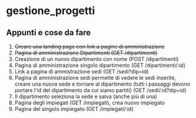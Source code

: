 # gestione_progetti

## Appunti e cose da fare

1. ~~Creare una landing page con link a pagine di amministrazione~~
2. ~~Pagina di amministrazione Dipartimenti (GET /dipartimenti)~~
3. Creazione di un nuovo dipartimento con nome (POST /dipartimenti)
4. Pagina di amministrazione singolo dipartimento (GET /dipartimenti/:id)
5. Link a pagina di ammistrazione sedi (GET /sedi?dip=id)
6. Pagina di amministrazione sedi permette di vedere le sedi inserite, creare una nuova sede e tornare al dipartimento (tutti i passaggi devono portare l'id del dipartimento da cui siamo partiti) (GET /sedi/:id?dip=id)
7. Il dipartimento seleziona la sede e salva (anche più di una)
8. Pagina degli impiegati (GET /impiegati), crea nuovo impiegato
9. Pagina del singolo impiegato (GET /impiegati/:id)